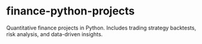# finance-python-projects
Quantitative finance projects in Python. Includes trading strategy backtests, risk analysis, and data-driven insights.
